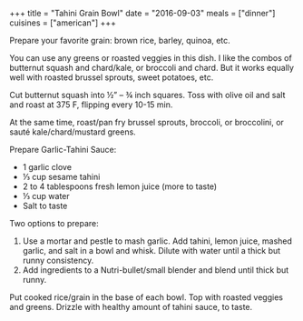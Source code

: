 +++
title = "Tahini Grain Bowl"
date = "2016-09-03"
meals = ["dinner"]
cuisines = ["american"]
+++

Prepare your favorite grain: brown rice, barley, quinoa, etc.

You can use any greens or roasted veggies in this dish. I like the combos of butternut squash and chard/kale, or broccoli and chard. But it works equally well with roasted brussel sprouts, sweet potatoes, etc.

Cut butternut squash into ½” – ¾ inch squares. Toss with olive oil and salt and roast at 375 F, flipping every 10-15 min.

At the same time, roast/pan fry brussel sprouts, broccoli, or broccolini, or sauté kale/chard/mustard greens.

Prepare Garlic-Tahini Sauce:

* 1 garlic clove
* ⅓ cup sesame tahini
* 2 to 4 tablespoons fresh lemon juice (more to taste)
* ⅓ cup water
* Salt to taste

Two options to prepare:

1. Use a mortar and pestle to mash garlic. Add tahini, lemon juice, mashed garlic, and salt in a bowl and whisk. Dilute with water until a thick but runny consistency.
2. Add ingredients to a Nutri-bullet/small blender and blend until thick but runny.

Put cooked rice/grain in the base of each bowl. Top with roasted veggies and greens. Drizzle with healthy amount of tahini sauce, to taste.

